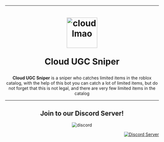 <div>

<hr>

</div>

<div align="center">

<h1>
  <img src="https://cdn.discordapp.com/attachments/1133768987059163247/1135692497297883307/168_20230731215620.png" alt="cloud lmao" width="100" height="100">

  Cloud UGC Sniper
</h1>

</div>


<div align="center">

<strong>Cloud UGC Sniper</strong> is a sniper who catches limited items in the roblox catalog, with the help of this bot you can catch a lot of limited items, but do not forget that this is not legal, and there are very few limited items in the catalog

<hr>

</div>


<div align="center">

  <h2>Join to our Discord Server!</h2>

  <img src="https://cdn.discordapp.com/attachments/1133768987059163247/1143981614657974284/209_20230824005413.png" alt="discord">

</div>

<div align="right">

[![Discord Server](https://cdn.discordapp.com/attachments/1133768987059163247/1143987202515288164/222_20230824011611.png)](https://discord.gg/sVGcKgTnPN)

</div>


<div style="background:#fff;"></div>
